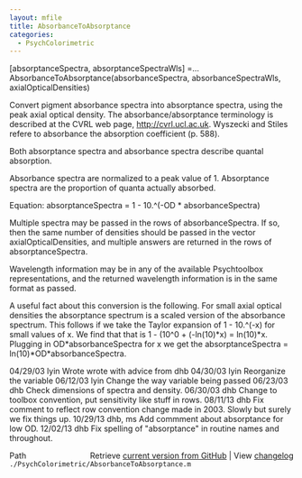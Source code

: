 ```yaml
---
layout: mfile
title: AbsorbanceToAbsorptance
categories:
  - PsychColorimetric
---
```


\[absorptanceSpectra, absorptanceSpectraWls\] =...
  AbsorbanceToAbsorptance\(absorbanceSpectra, absorbanceSpectraWls, axialOpticalDensities\)

Convert pigment absorbance spectra into absorptance spectra, using the peak axial
optical density.  The absorbance/absorptance terminology is described at the
CVRL web page, http://cvrl.ucl.ac.uk.  Wyszecki and Stiles refere to absorbance
the absorption coefficient \(p. 588\).

Both absorptance spectra and absorbance spectra describe quantal absorption.

Absorbance spectra are normalized to a peak value of 1.
Absorptance spectra are the proportion of quanta actually absorbed.

Equation: absorptanceSpectra = 1 \- 10.^\(\-OD \* absorbanceSpectra\)

Multiple spectra may be passed in the rows of absorbanceSpectra.  If
so, then the same number of densities should be passed in the vector
axialOpticalDensities, and multiple answers are returned in the rows
of absorptanceSpectra.

Wavelength information may be in any of the available Psychtoolbox representations,
and the returned wavelength information is in the same format as passed.

A useful fact about this conversion is the following.  For small axial optical densities
the absorptance spectrum is a scaled version of the absorbance spectrum.  This follows
if we take the Taylor expansion of 1 \- 10.^\(\-x\) for small values of x.  We find that
that is 1 \- \(10^0 \+ \(\-ln\(10\)\*x\) = ln\(10\)\*x.  Plugging in OD\*absorbanceSpectra for x
we get the absorptanceSpectra = ln\(10\)\*OD\*absorbanceSpectra.


04/29/03 lyin   Wrote wrote with advice from dhb
04/30/03 lyin   Reorganize the variable
06/12/03 lyin   Change the way variable being passed
06/23/03 dhb        Check dimensions of spectra and density.
06/30/03 dhb      Change to toolbox convention, put sensitivity like stuff in rows.
08/11/13 dhb      Fix comment to reflect row convention change made in 2003.  Slowly but surely we fix things up.
10/29/13 dhb, ms  Add commment about absorptance for low OD.
12/02/13 dhb      Fix spelling of "absorptance" in routine names and throughout.


<div class="code_header" style="text-align:right;">
  <span style="float:left;">Path&nbsp;&nbsp;</span> <span class="counter">Retrieve <a href=
  "https://raw.github.com/Psychtoolbox-3/Psychtoolbox-3/beta/./PsychColorimetric/AbsorbanceToAbsorptance.m">current version from GitHub</a> | View <a href=
  "https://github.com/Psychtoolbox-3/Psychtoolbox-3/commits/beta/./PsychColorimetric/AbsorbanceToAbsorptance.m">changelog</a></span>
</div>
<div class="code">
  <code>./PsychColorimetric/AbsorbanceToAbsorptance.m</code>
</div>

